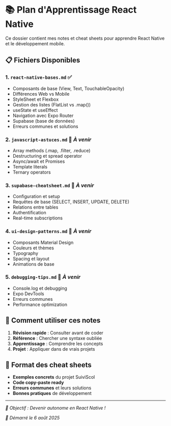 # 📚 Plan d'Apprentissage React Native

Ce dossier contient mes notes et cheat sheets pour apprendre React Native et le développement mobile.

## 📋 **Fichiers Disponibles**

### 1. `react-native-bases.md` ✅
- Composants de base (View, Text, TouchableOpacity)
- Différences Web vs Mobile
- StyleSheet et Flexbox
- Gestion des listes (FlatList vs .map())
- useState et useEffect
- Navigation avec Expo Router
- Supabase (base de données)
- Erreurs communes et solutions

### 2. `javascript-astuces.md` 📝 *À venir*
- Array methods (.map, .filter, .reduce)
- Destructuring et spread operator
- Async/await et Promises
- Template literals
- Ternary operators

### 3. `supabase-cheatsheet.md` 📝 *À venir*
- Configuration et setup
- Requêtes de base (SELECT, INSERT, UPDATE, DELETE)
- Relations entre tables
- Authentification
- Real-time subscriptions

### 4. `ui-design-patterns.md` 📝 *À venir*
- Composants Material Design
- Couleurs et thèmes
- Typography
- Spacing et layout
- Animations de base

### 5. `debugging-tips.md` 📝 *À venir*
- Console.log et debugging
- Expo DevTools
- Erreurs communes
- Performance optimization

## 🎯 **Comment utiliser ces notes**

1. **Révision rapide** : Consulter avant de coder
2. **Référence** : Chercher une syntaxe oubliée
3. **Apprentissage** : Comprendre les concepts
4. **Projet** : Appliquer dans de vrais projets

## 📝 **Format des cheat sheets**

- **Exemples concrets** du projet SuiviScol
- **Code copy-paste ready**
- **Erreurs communes** et leurs solutions
- **Bonnes pratiques** de développement

---

*🚀 Objectif : Devenir autonome en React Native !*

*📅 Démarré le 6 août 2025*
